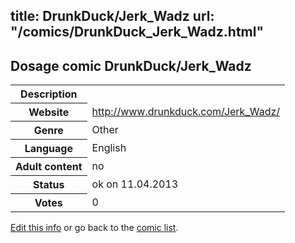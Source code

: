 title: DrunkDuck/Jerk_Wadz
url: "/comics/DrunkDuck_Jerk_Wadz.html"
---
Dosage comic DrunkDuck/Jerk_Wadz
-----------------------------------------

<table class="comicinfo">
<tr>
<th>Description</th><td></td>
</tr>
<tr>
<th>Website</th><td><a href="http://www.drunkduck.com/Jerk_Wadz/">http://www.drunkduck.com/Jerk_Wadz/</a></td>
</tr>
<tr>
<th>Genre</th><td>Other</td>
</tr>
<tr>
<th>Language</th><td>English</td>
</tr>
<tr>
<th>Adult content</th><td>no</td>
</tr>
<tr>
<th>Status</th><td>ok on 11.04.2013</td>
</tr>
<tr>
<th>Votes</th><td>0</div></td>
</tr>
</table>

[Edit this info](/comics/DrunkDuck_Jerk_Wadz_edit.html) or go back to the [comic list](../comic-index.html).
